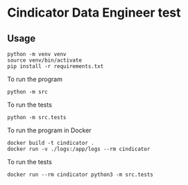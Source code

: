 # Cindicator Data Engineer test

## Usage

```
python -m venv venv
source venv/bin/activate
pip install -r requirements.txt
```

To run the program

```
python -m src
```

To run the tests
```
python -m src.tests
```

To run the program in Docker
```
docker build -t cindicator .
docker run -v ./logs:/app/logs --rm cindicator
```

To run the tests
```
docker run --rm cindicator python3 -m src.tests
```